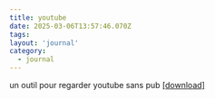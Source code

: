 ```yaml
---
title: youtube
date: 2025-03-06T13:57:46.070Z
tags:
layout: 'journal'
category: 
  - journal
---
```

un outil pour regarder youtube sans pub 
<a href="https://github.com/thomas-iniguez-visioli/youtube-public/releases/latest">[download]</a>
